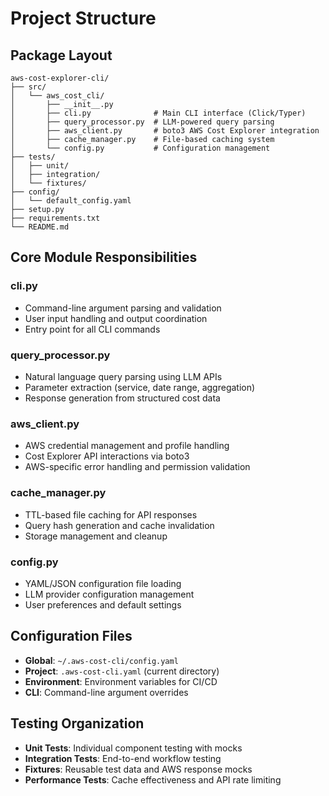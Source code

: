 # Project Structure

## Package Layout

```
aws-cost-explorer-cli/
├── src/
│   └── aws_cost_cli/
│       ├── __init__.py
│       ├── cli.py              # Main CLI interface (Click/Typer)
│       ├── query_processor.py  # LLM-powered query parsing
│       ├── aws_client.py       # boto3 AWS Cost Explorer integration
│       ├── cache_manager.py    # File-based caching system
│       └── config.py           # Configuration management
├── tests/
│   ├── unit/
│   ├── integration/
│   └── fixtures/
├── config/
│   └── default_config.yaml
├── setup.py
├── requirements.txt
└── README.md
```

## Core Module Responsibilities

### cli.py
- Command-line argument parsing and validation
- User input handling and output coordination
- Entry point for all CLI commands

### query_processor.py
- Natural language query parsing using LLM APIs
- Parameter extraction (service, date range, aggregation)
- Response generation from structured cost data

### aws_client.py
- AWS credential management and profile handling
- Cost Explorer API interactions via boto3
- AWS-specific error handling and permission validation

### cache_manager.py
- TTL-based file caching for API responses
- Query hash generation and cache invalidation
- Storage management and cleanup

### config.py
- YAML/JSON configuration file loading
- LLM provider configuration management
- User preferences and default settings

## Configuration Files

- **Global**: `~/.aws-cost-cli/config.yaml`
- **Project**: `.aws-cost-cli.yaml` (current directory)
- **Environment**: Environment variables for CI/CD
- **CLI**: Command-line argument overrides

## Testing Organization

- **Unit Tests**: Individual component testing with mocks
- **Integration Tests**: End-to-end workflow testing
- **Fixtures**: Reusable test data and AWS response mocks
- **Performance Tests**: Cache effectiveness and API rate limiting
